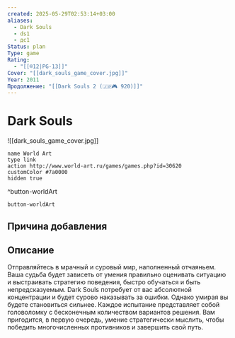 ```yaml
---
created: 2025-05-29T02:53:14+03:00
aliases:
  - Dark Souls
  - ds1
  - дс1
Status: plan
Type: game
Rating:
  - "[[®️12|PG-13]]"
Cover: "[[dark_souls_game_cover.jpg]]"
Year: 2011
Продолжение: "[[Dark Souls 2 (🇯🇵🎮 920)]]"
---
```


# Dark Souls

![[dark_souls_game_cover.jpg]]


```button
name World Art
type link
action http://www.world-art.ru/games/games.php?id=30620
customColor #7a0000
hidden true
```
^button-worldArt



`button-worldArt`

## Причина добавления




## Описание

Отправляйтесь в мрачный и суровый мир, наполненный отчаяньем. Ваша судьба будет зависеть от умения правильно оценивать ситуацию и выстраивать стратегию поведения, быстро обучаться и быть непредсказуемым. Dark Souls потребует от вас абсолютной концентрации и будет сурово наказывать за ошибки. Однако умирая вы будете становиться сильнее. Каждое испытание представляет собой головоломку с бесконечным количеством вариантов решения. Вам пригодится, в первую очередь, умение стратегически мыслить, чтобы победить многочисленных противников и завершить свой путь.
